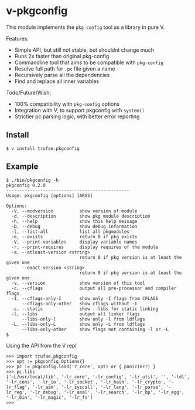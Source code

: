 v-pkgconfig
===========

This module implements the `pkg-config` tool as a library in pure V.

Features:

* Simple API, but still not stable, but shouldnt change much
* Runs 2x faster than original pkg-config
* Commandline tool that aims to be compatible with `pkg-config`
* Resolve full path for `.pc` file given a name
* Recursively parse all the dependencies
* Find and replace all inner variables

Todo/Future/Wish:

* 100% compatibility with `pkg-config` options
* Integration with V, to support pkgconfig with `system()`
* Strictier pc parsing logic, with better error reporting

Install
-------

```
$ v install trufae.pkgconfig
```

Example
-------

```
$ ./bin/pkgconfig -h
pkgconfig 0.2.0
-----------------------------------------------
Usage: pkgconfig [options] [ARGS]

Options:
  -V, --modversion          show version of module
  -d, --description         show pkg module description
  -h, --help                show this help message
  -D, --debug               show debug information
  -l, --list-all            list all pkgmodules
  -e, --exists              return 0 if pkg exists
  -V, --print-variables     display variable names
  -r, --print-requires      display requires of the module
  -a, --atleast-version <string>
                            return 0 if pkg version is at least the given one
      --exact-version <string>
                            return 0 if pkg version is at least the given one
  -v, --version             show version of this tool
  -c, --cflags              output all pre-processor and compiler flags
  -I, --cflags-only-I       show only -I flags from CFLAGS
      --cflags-only-other   show cflags without -I
  -s, --static              show --libs for static linking
  -l, --libs                output all linker flags
      --libs-only-l         show only -l from ldflags
  -L, --libs-only-L         show only -L from ldflags
      --libs-only-other     show flags not containing -l or -L
$
```

Using the API from the V repl

```
>>> import trufae.pkgconfig
>>> opt := pkgconfig.Options{}
>>> pc := pkgconfig.load('r_core', opt) or { panic(err) }
>>> pc.libs
['-L/usr/local/lib', '-lr_core', '-lr_config', '-lr_util', '', '-ldl', '-lr_cons', '-lr_io', '-lr_socket', '-lr_hash', '-lr_crypto', '-lr_flag', '-lr_asm', '-lr_syscall', '-lr_lang', '-lr_parse', '-lr_reg', '-lr_debug', '-lr_anal', '-lr_search', '-lr_bp', '-lr_egg', '-lr_bin', '-lr_magic', '-lr_fs']
>>>
```
